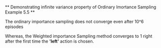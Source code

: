 ** Demonstrating infinite variance property of Ordinary Imortance Sampling Example 5.5  **

The ordinary importance sampling does not converge even after 10^6 episodes

Whereas, the Weighted importance Sampling method converges to 1 right after the first time the **'left'** action is chosen.

